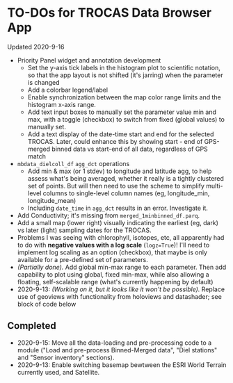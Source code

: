 # TO-DOs for TROCAS Data Browser App

Updated 2020-9-16

- Priority Panel widget and annotation development
  - Set the y-axis tick labels in the histogram plot to scientific notation, so that the app layout is not shifted (it's jarring) when the parameter is changed
  - Add a colorbar legend/label
  - Enable synchronization between the map color range limits and the histogram x-axis range.
  - Add text input boxes to manually set the parameter value min and max, with a toggle (checkbox) to switch from fixed (global values) to manually set.
  - Add a text display of the date-time start and end for the selected TROCAS. Later, could enhance this by showing start - end of GPS-merged binned data vs start-end of all data, regardless of GPS match
- `mbdata_dielcoll_df` `agg_dct` operations
  - Add min & max (or 1 stdev) to longitude and latitude agg, to help assess what's being averaged, whether it really is a tightly clustered set of points. But will then need to use the scheme to simplify multi-level columns to single-level column names (eg, longitude_min, longitude_mean)
  - Including `date_time` in `agg_dct` results in an error. Investigate it.
- Add Conductivity; it's missing from `merged_1minbinned_df.parq`.
- Add a small map (lower right) visually indicating the earliest (eg, dark) vs later (light) sampling dates for the TROCAS.
- Problems I was seeing with chlorophyll, isotopes, etc, all apparently had to do with **negative values with a log scale** (`logz=True`)! I'll need to implement log scaling as an option (checkbox), that maybe is only available for a pre-defined set of parameters.
- *(Partially done).* Add global min-max range to each parameter. Then add capability to plot using global, fixed min-max, while also allowing a floating, self-scalable range (what's currently happening by default)
- 2020-9-13: *(Working on it, but it looks like it won't be possible).* Replace use of geoviews with functionality from holoviews and datashader; see block of code below


## Completed

- 2020-9-15: Move all the data-loading and pre-processing code to a module ("Load and pre-process Binned-Merged data", "Diel stations" and "Sensor inventory" sections).
- 2020-9-13: Enable switching basemap bewtween the ESRI World Terrain currently used, and Satellite.
